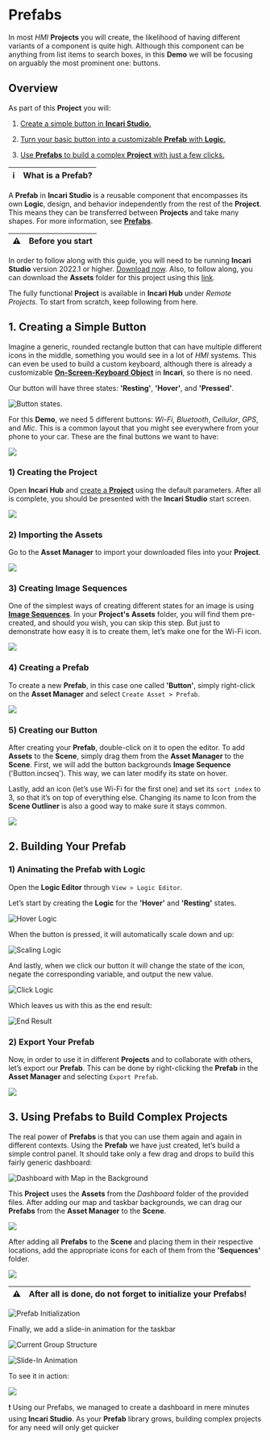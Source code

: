 # Prefabs

In most *HMI* **Projects** you will create, the likelihood of having different variants of a component is quite high. Although this component can be anything from list items to search boxes, in this **Demo** we will be focusing on arguably the most prominent one: buttons.

## Overview

As part of this **Project** you will:

1. [Create a simple button in **Incari Studio**.](#1-creating-a-simple-button)

2. [Turn your basic button into a customizable **Prefab** with **Logic**.](#2-building-your-prefab)

3. [Use **Prefabs** to build a complex **Project** with just a few clicks.](#3-using-prefabs-to-build-complex-projects)

| :information_source: | **What is a Prefab?** |
| -- |:---|

 A **Prefab** in **Incari Studio** is a reusable component that encompasses its own **Logic**, design, and behavior independently from the rest of the **Project**. This means they can be transferred between **Projects** and take many shapes. For more information, see [**Prefabs**](../objects-and-types/prefabs/README.md).


<!--**Before you Start**-->

| :warning: | **Before you start** |
| -- |:---|

In order to follow along with this guide, you will need to be running **Incari** **Studio** version 2022.1 or higher. [Download now](https://www.incari.com/incari-studio/). Also, to follow along, you can download the **Assets** folder for this project using this [link](https://repo.incari.com/incari/prefabs/-/archive/master/prefabs-master.zip?path=Assets).


The fully functional **Project** is available in **Incari Hub** under *Remote Projects*. To start from scratch, keep following from here. 
## 1. Creating a Simple Button

Imagine a generic, rounded rectangle button that can have multiple different icons in the middle, something you would see in a lot of *HMI* systems. This can even be used to build a custom keyboard, although there is already a customizable [**On-Screen-Keyboard** **Object**](..) in **Incari**, so there is no need.

Our button will have three states: **'Resting'**, **'Hover'**, and **'Pressed'**.

![Button states.](../.gitbook/assets/demoprefabs_buttonstates.png)

For this **Demo**, we need 5 different buttons: *Wi-Fi*, *Bluetooth*, *Cellular*, *GPS*, and *Mic*. This is a common layout that you might see everywhere from your phone to your car. These are the final buttons we want to have:

![](../.gitbook/assets/demoprefabs_allbuttons.png)



### 1) Creating the Project

Open **Incari Hub** and [create a **Project**](../getting-started/first-steps/creating-a-project.md) using the default parameters. After all is complete, you should be presented with the **Incari Studio** start screen.

![](../.gitbook/assets/demoprefabs_createproject.png)

### 2) Importing the Assets

Go to the **Asset Manager** to import your downloaded files into your **Project**.

![](../.gitbook/assets/demoprefabs_importassets.gif)

### 3) Creating Image Sequences

One of the simplest ways of creating different states for an image is using [**Image Sequences**](../toolbox/events/imagesequence/README.md). In your **Project's** **Assets** folder, you will find them pre-created, and should you wish, you can skip this step. But just to demonstrate how easy it is to create them, let’s make one for the Wi-Fi icon.

![](../.gitbook/assets/demoprefabs_createsequence.gif)

### 4) Creating a Prefab
To create a new **Prefab**, in this case one called **'Button'**, simply right-click on the **Asset Manager** and select `Create Asset > Prefab`.

![](../.gitbook/assets/demoprefabs_createprefab.gif)

### 5) Creating our Button

After creating your **Prefab**, double-click on it to open the editor. To add **Assets** to the **Scene**, simply drag them from the **Asset Manager** to the **Scene**. First, we will add the button backgrounds **Image Sequence** ('Button.incseq'). This way, we can later modify its state on hover.

Lastly, add an icon (let’s use Wi-Fi for the first one) and set its `sort index` to 3, so that it’s on top of everything else. Changing its name to Icon from the **Scene Outliner** is also a good way to make sure it stays common.

![](../.gitbook/assets/demoprefabs_createbutton.gif)

## 2. Building Your Prefab

### 1) Animating the Prefab with Logic

Open the **Logic Editor** through `View > Logic Editor`.

Let’s start by creating the **Logic** for the **'Hover'** and **'Resting'** states.

![Hover Logic](../.gitbook/assets/demoprefabs_hoverlogic.png)

When the button is pressed, it will automatically scale down and up:

![Scaling Logic](../.gitbook/assets/demoprefabs_scalinglogic.png)

And lastly, when we click our button it will change the state of the icon, negate the corresponding variable, and output the new value.

![Click Logic](../.gitbook/assets/demoprefabs_clicklogic.png)

Which leaves us with this as the end result:

![End Result](../.gitbook/assets/demoprefabs_endresult.gif)

### 2) Export Your Prefab

Now, in order to use it in different **Projects** and to collaborate with others, let’s export our **Prefab**. This can be done by right-clicking the **Prefab** in the **Asset Manager** and selecting `Export Prefab`.

![](../.gitbook/assets/demoprefabs_exportprefabs.gif)

## 3. Using Prefabs to Build Complex Projects

The real power of **Prefabs** is that you can use them again and again in different contexts. Using the **Prefab** we have just created, let’s build a simple control panel. It should take only a few drag and drops to build this fairly generic dashboard:

![Dashboard with Map in the Background](../.gitbook/assets/demoprefabs_dashboardmap.png)

This **Project** uses the **Assets** from the *Dashboard* folder of the provided files. After adding our map and taskbar backgrounds, we can drag our **Prefabs** from the **Asset Manager** to the **Scene**.

![](../.gitbook/assets/demoprefabs_addprefab.gif)

After adding all **Prefabs** to the **Scene** and placing them in their respective locations, add the appropriate icons for each of them from the **'Sequences'** folder.

![](../.gitbook/assets/demoprefabs_addsequence.gif)

| :warning:| After all is done, do not forget to initialize your **Prefabs**!|
|---------|:------------------------------------------------------------------|

![Prefab Initialization](../.gitbook/assets/demoprefabs_prefabinitialize.png)

Finally, we add a slide-in animation for the taskbar

![Current Group Structure](../.gitbook/assets/demoprefabs_currentstructure.png)

![Slide-In Animation](../.gitbook/assets/demoprefabs_slideinanimation.png)

To see it in action:

![](../.gitbook/assets/demoprefabs_final.gif)



:exclamation: Using our Prefabs, we managed to create a dashboard in mere minutes using **Incari Studio**. As your **Prefab** library grows, building complex projects for any need will only get quicker









